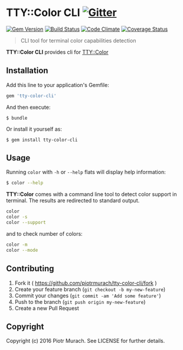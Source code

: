 # TTY::Color CLI [![Gitter](https://badges.gitter.im/Join%20Chat.svg)][gitter]

[![Gem Version](https://badge.fury.io/rb/tty-color-cli.svg)][gem]
[![Build Status](https://secure.travis-ci.org/piotrmurach/tty-color-cli.svg?branch=master)][travis]
[![Code Climate](https://codeclimate.com/github/piotrmurach/tty-color-cli/badges/gpa.svg)][codeclimate]
[![Coverage Status](https://coveralls.io/repos/github/piotrmurach/tty-color-cli/badge.svg)][coverage]

[gitter]: https://gitter.im/piotrmurach/tty
[gem]: http://badge.fury.io/rb/tty-color-cli
[travis]: http://travis-ci.org/piotrmurach/tty-color-cli
[codeclimate]: https://codeclimate.com/github/piotrmurach/tty-color-cli
[coverage]: https://coveralls.io/github/piotrmurach/tty-color-cli

> CLI tool for terminal color capabilities detection

**TTY::Color CLI** provides cli for [TTY::Color](https://github.com/piotrmurach/tty-color)

## Installation

Add this line to your application's Gemfile:

```ruby
gem 'tty-color-cli'
```

And then execute:

    $ bundle

Or install it yourself as:

    $ gem install tty-color-cli

## Usage

Running `color` with `-h` or `--help` flats will display help information:

```bash
$ color --help
```

**TTY::Color** comes with a command line tool to detect color support in terminal. The results are redirected to standard output.

```bash
color
color -s
color --support
```

and to check number of colors:

```bash
color -m
color --mode
```

## Contributing

1. Fork it ( https://github.com/piotrmurach/tty-color-cli/fork )
2. Create your feature branch (`git checkout -b my-new-feature`)
3. Commit your changes (`git commit -am 'Add some feature'`)
4. Push to the branch (`git push origin my-new-feature`)
5. Create a new Pull Request

## Copyright

Copyright (c) 2016 Piotr Murach. See LICENSE for further details.
